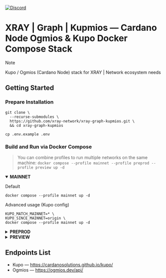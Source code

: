 <a href="https://discord.gg/WhZmm46APN"><img alt="Discord" src="https://img.shields.io/discord/852538978946383893?style=for-the-badge&logo=discord&label=Discord&labelColor=%231940ED&color=%233FCB9B"></a>

# XRAY | Graph | Kupmios — Cardano Node Ogmios & Kupo Docker Compose Stack

> [!NOTE]
> Kupo / Ogmios (Cardano Node) stack for XRAY | Network ecosystem needs

## Getting Started
### Prepare Installation

``` console
git clone \
  --recurse-submodules \
  https://github.com/xray-network/xray-graph-kupmios.git \
  && cd xray-graph-kupmios
```
``` console
cp .env.example .env
```

### Build and Run via Docker Compose

> You can combine profiles to run multiple networks on the same machine: `docker compose --profile mainnet --profile preprod --profile preview up -d`

<details open>
  <summary><b>MAINNET</b></summary>

Default

``` console
docker compose --profile mainnet up -d
```

Advanced usage (Kupo config)

``` console
KUPO_MATCH_MAINNET=* \
KUPO_SINCE_MAINNET=origin \
docker compose --profile mainnet up -d
```

</details>
  
<details>
  <summary><b>PREPROD</b></summary>

Default

``` console
docker compose --profile preprod up -d
```

Advanced usage (Kupo config)

``` console
KUPO_MATCH_PREPROD=* \
KUPO_SINCE_PREPROD=origin \
docker compose --profile preprod up -d
```

</details>

  
<details>
  <summary><b>PREVIEW</b></summary>

Default

``` console
docker compose --profile preview up -d
```

Advanced usage (Kupo config)

``` console
KUPO_MATCH_PREVIEW=* \
KUPO_SINCE_PREVIEW=origin \
docker compose --profile preview up -d
```

</details>

## Endpoints List
  
* Kupo — https://cardanosolutions.github.io/kupo/
* Ogmios — https://ogmios.dev/api/
